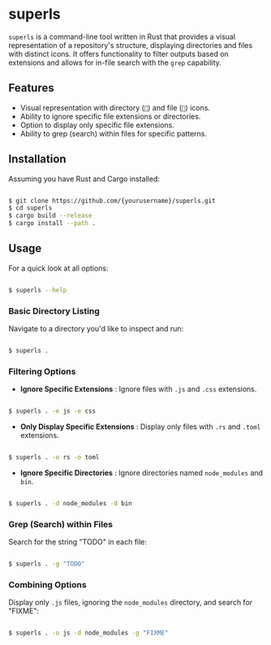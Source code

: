 # superls

`superls` is a command-line tool written in Rust that provides a visual representation of a repository's structure, displaying directories and files with distinct icons. It offers functionality to filter outputs based on extensions and allows for in-file search with the `grep` capability.
## Features 
- Visual representation with directory (`📁`) and file (`📄`) icons.
- Ability to ignore specific file extensions or directories.
- Option to display only specific file extensions.
- Ability to grep (search) within files for specific patterns.
## Installation

Assuming you have Rust and Cargo installed:

```bash

$ git clone https://github.com/{yourusername}/superls.git
$ cd superls
$ cargo build --release
$ cargo install --path .
```


## Usage

For a quick look at all options:

```bash

$ superls --help
```


### Basic Directory Listing

Navigate to a directory you'd like to inspect and run:

```bash

$ superls .
```


### Filtering Options 
- **Ignore Specific Extensions** :
Ignore files with `.js` and `.css` extensions.

```bash

$ superls . -e js -e css
``` 
- **Only Display Specific Extensions** :
Display only files with `.rs` and `.toml` extensions.

```bash

$ superls . -o rs -o toml
``` 
- **Ignore Specific Directories** :
Ignore directories named `node_modules` and `bin`.

```bash

$ superls . -d node_modules -d bin
```
### Grep (Search) within Files

Search for the string "TODO" in each file:

```bash

$ superls . -g "TODO"
```


### Combining Options

Display only `.js` files, ignoring the `node_modules` directory, and search for "FIXME":

```bash

$ superls . -o js -d node_modules -g "FIXME"
```


